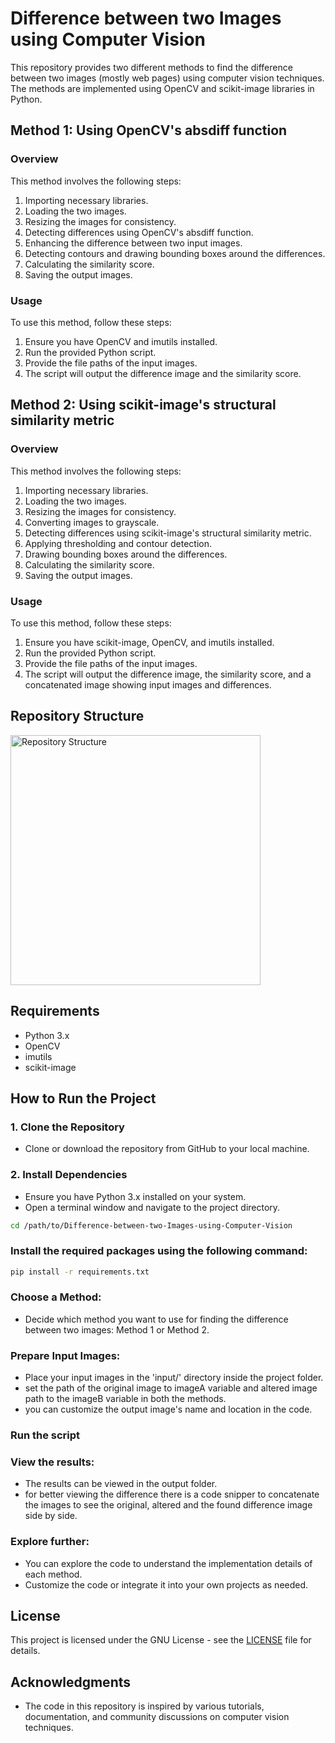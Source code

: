 # Difference between two Images using Computer Vision

This repository provides two different methods to find the difference between two images (mostly web pages) using computer vision techniques. The methods are implemented using OpenCV and scikit-image libraries in Python.

## Method 1: Using OpenCV's absdiff function

### Overview
This method involves the following steps:
1. Importing necessary libraries.
2. Loading the two images.
3. Resizing the images for consistency.
4. Detecting differences using OpenCV's absdiff function.
5. Enhancing the difference between two input images.
6. Detecting contours and drawing bounding boxes around the differences.
7. Calculating the similarity score.
8. Saving the output images.

### Usage
To use this method, follow these steps:
1. Ensure you have OpenCV and imutils installed.
2. Run the provided Python script.
3. Provide the file paths of the input images.
4. The script will output the difference image and the similarity score.

## Method 2: Using scikit-image's structural similarity metric

### Overview
This method involves the following steps:
1. Importing necessary libraries.
2. Loading the two images.
3. Resizing the images for consistency.
4. Converting images to grayscale.
5. Detecting differences using scikit-image's structural similarity metric.
6. Applying thresholding and contour detection.
7. Drawing bounding boxes around the differences.
8. Calculating the similarity score.
9. Saving the output images.

### Usage
To use this method, follow these steps:
1. Ensure you have scikit-image, OpenCV, and imutils installed.
2. Run the provided Python script.
3. Provide the file paths of the input images.
4. The script will output the difference image, the similarity score, and a concatenated image showing input images and differences.

## Repository Structure

<img src="https://github.com/Dharinesh/Difference-between-two-Images-using-Computer-Vision/assets/108059896/5fe31983-3683-4d70-9742-bd764e5e061c" alt="Repository Structure" width="400">

## Requirements
- Python 3.x
- OpenCV
- imutils
- scikit-image

## How to Run the Project

### 1. Clone the Repository

- Clone or download the repository from GitHub to your local machine.

### 2. Install Dependencies

- Ensure you have Python 3.x installed on your system.
- Open a terminal window and navigate to the project directory.

```bash
cd /path/to/Difference-between-two-Images-using-Computer-Vision
```

### Install the required packages using the following command:
```bash
pip install -r requirements.txt
```
### Choose a Method:
- Decide which method you want to use for finding the difference between two images: Method 1 or Method 2.

### Prepare Input Images:
- Place your input images in the 'input/' directory inside the project folder.
- set the path of the original image to imageA variable and altered image path to the imageB variable in both the methods.
- you can customize the output image's name and location in the code.

### Run the script

### View the results:
- The results can be viewed in the output folder.
- for better viewing the difference there is a code snipper to concatenate the images to see the original, altered and the found difference image side by side.

### Explore further:
- You can explore the code to understand the implementation details of each method.
- Customize the code or integrate it into your own projects as needed.
  
## License
This project is licensed under the GNU License - see the [LICENSE](LICENSE) file for details.

## Acknowledgments
- The code in this repository is inspired by various tutorials, documentation, and community discussions on computer vision techniques.

